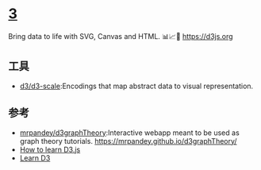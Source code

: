 # [3](https://github.com/d3/d3)

Bring data to life with SVG, Canvas and HTML. 📊📈🎉 https://d3js.org

## 工具

* [d3/d3-scale](https://github.com/d3/d3-scale):Encodings that map abstract data to visual representation.

## 参考

* [mrpandey/d3graphTheory](mrpandey/d3graphTheory):Interactive webapp meant to be used as graph theory tutorials. https://mrpandey.github.io/d3graphTheory/
* [How to learn D3.js](https://wattenberger.com/blog/d3#intro)
* [Learn D3](https://observablehq.com/@d3/learn-d3)
